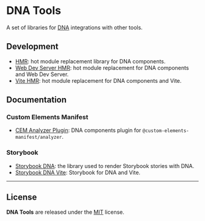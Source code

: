 # DNA Tools

A set of libraries for [DNA](https://chialab.io/p/dna) integrations with other tools.

## Development

-   [HMR](./packages/hmr-dna/): hot module replacement library for DNA components.
-   [Web Dev Server HMR](./packages/wds-plugin-hmr-dna/): hot module replacement for DNA components and Web Dev Server.
-   [Vite HMR](./packages/vite-plugin-hmr-dna/): hot module replacement for DNA components and Vite.

## Documentation

### Custom Elements Manifest

-   [CEM Analyzer Plugin](./packages/manifest-analyzer-dna-plugin/): DNA components plugin for `@custom-elements-manifest/analyzer`.

### Storybook

-   [Storybook DNA](./packages/storybook-dna/): the library used to render Storybook stories with DNA.
-   [Storybook DNA Vite](./packages/storybook-dna-vite/): Storybook for DNA and Vite.

---

## License

**DNA Tools** are released under the [MIT](https://github.com/chialab/dna-tools/blob/main/LICENSE) license.
